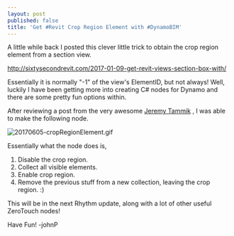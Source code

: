 ```yaml
---
layout: post
published: false
title: 'Get #Revit Crop Region Element with #DynamoBIM'
---
```

A little while back I posted this clever little trick to obtain the crop region element from a section view.

http://sixtysecondrevit.com/2017-01-09-get-revit-views-section-box-with/

Essentially it is normally "-1" of the view's ElementID, but not always! Well, luckily I have been getting more into creating C# nodes for Dynamo and there are some pretty fun options within.

After reviewing a post from the very awesome [Jeremy Tammik](http://thebuildingcoder.typepad.com/blog/2013/09/rotating-a-plan-view.html) , I was able to make the following node.

![20170605-cropRegionElement.gif]({{site.baseurl}}/img/20170605-cropRegionElement.gif)

Essentially what the node does is, 

1. Disable the crop region.
2. Collect all visible elements.
3. Enable crop region.
4. Remove the previous stuff from a new collection, leaving the crop region. :)

This will be in the next Rhythm update, along with a lot of other useful ZeroTouch nodes!

Have Fun! 
-johnP